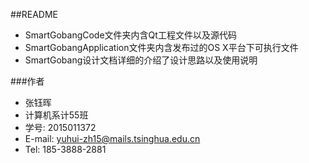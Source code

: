 ##README
- SmartGobangCode文件夹内含Qt工程文件以及源代码
- SmartGobangApplication文件夹内含发布过的OS X平台下可执行文件
- SmartGobang设计文档详细的介绍了设计思路以及使用说明

###作者
* 张钰晖
* 计算机系计55班
* 学号: 2015011372
* E-mail: yuhui-zh15@mails.tsinghua.edu.cn
* Tel: 185-3888-2881